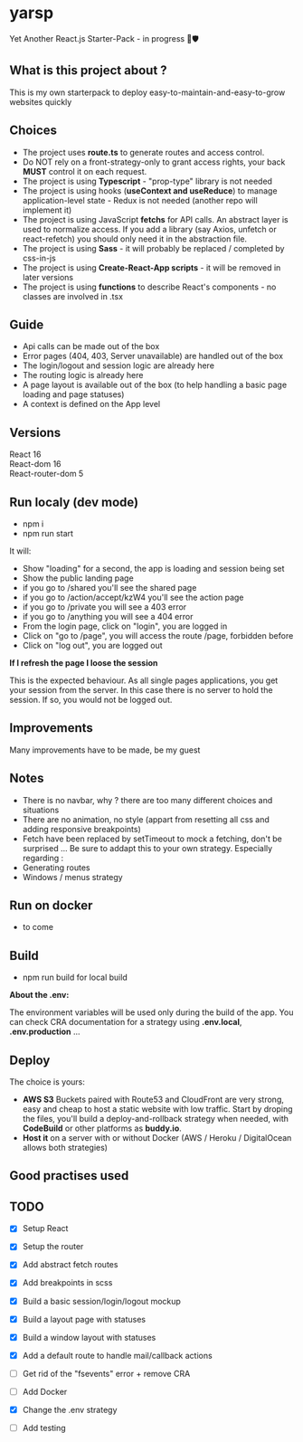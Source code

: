 # yarsp

Yet Another React.js Starter-Pack - in progress 💎🛡 

## What is this project about ?

This is my own starterpack to deploy easy-to-maintain-and-easy-to-grow websites quickly

## Choices

* The project uses **route.ts** to generate routes and access control.
* Do NOT rely on a front-strategy-only to grant access rights, your back **MUST** control it on each request.
* The project is using **Typescript** - "prop-type" library is not needed
* The project is using hooks (**useContext and useReduce**) to manage application-level state - Redux is not needed (another repo will implement it)
* The project is using JavaScript **fetchs** for API calls. An abstract layer is used to normalize access. If you add a library (say Axios, unfetch or react-refetch) you should only need it in the abstraction file. 
* The project is using **Sass** - it will probably be replaced / completed by css-in-js
* The project is using **Create-React-App scripts** - it will be removed in later versions
* The project is using **functions** to describe React's components - no classes are involved in .tsx

## Guide

* Api calls can be made out of the box
* Error pages (404, 403, Server unavailable) are handled out of the box
* The login/logout and session logic are already here
* The routing logic is already here
* A page layout is available out of the box (to help handling a basic page loading and page statuses)
* A context is defined on the App level

## Versions

React 16  
React-dom 16  
React-router-dom 5

## Run localy (dev mode)

* npm i
* npm run start

It will:
* Show "loading" for a second, the app is loading and session being set
* Show the public landing page
* if you go to /shared you'll see the shared page
* if you go to /action/accept/kzW4 you'll see the action page
* if you go to /private you will see a 403 error
* if you go to /anything you will see a 404 error
* From the login page, click on "login", you are logged in
* Click on "go to /page", you will access the route /page, forbidden before
* Click on "log out", you are logged out

**If I refresh the page I loose the session**

This is the expected behaviour. As all single pages applications, you get your session from the server. In this case there is no server to hold the session. If so, you would not be logged out.

## Improvements

Many improvements have to be made, be my guest

## Notes

* There is no navbar, why ? there are too many different choices and situations
* There are no animation, no style (appart from resetting all css and adding responsive breakpoints)
* Fetch have been replaced by setTimeout to mock a fetching, don't be surprised ...
Be sure to addapt this to your own strategy. Especially regarding :
* Generating routes
* Windows / menus strategy

## Run on docker

* to come

## Build

* npm run build for local build

**About the .env:**    

The environment variables will be used only during the build of the app. You can check CRA documentation for a strategy using **.env.local**, **.env.production** ... 

## Deploy

The choice is yours:
* **AWS S3** Buckets paired with Route53 and CloudFront are very strong, easy and cheap to host a static website with low traffic. Start by droping the files, you'll build a deploy-and-rollback strategy when needed, with **CodeBuild** or other platforms as **buddy.io**.
* **Host it** on a server with or without Docker (AWS / Heroku / DigitalOcean allows both strategies)

## Good practises used

## TODO
*[x] Setup React  
*[x] Setup the router   
*[x] Add abstract fetch routes   
*[x] Add breakpoints in scss
*[x] Build a basic session/login/logout mockup   
*[x] Build a layout page with statuses   
*[x] Build a window layout with statuses   
*[x] Add a default route to handle mail/callback actions   
*[ ] Get rid of the "fsevents" error + remove CRA  
*[ ] Add Docker   
*[x] Change the .env strategy  
*[ ] Add testing    
 
